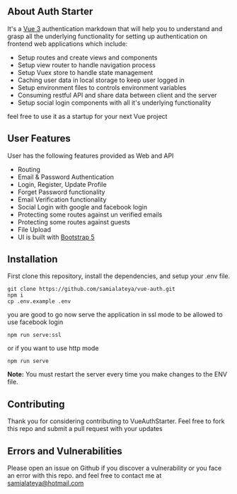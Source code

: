 ## About Auth Starter

It's  a [Vue 3](https://vuejs.org/) authentication markdown that will help you to understand and grasp all the underlying functionality for setting up authentication on frontend web applications which include:
- Setup routes and create views and components
- Setup view router to handle navigation process
- Setup Vuex store to handle state management
- Caching user data in local storage to keep user logged in
- Setup environment files to controls environment variables
- Consuming restful API and share data between client and the server
- Setup social login components with all it's underlying functionality

feel free to use it as a startup for your next Vue project

## User Features

User has the following features provided as Web and API

- Routing
- Email & Password Authentication
- Login, Register, Update Profile
- Forget Password functionality
- Email Verification functionality
- Social Login with google and facebook login
- Protecting some routes against un verified emails
- Protecting some routes against guests
- File Upload
- UI is built with [Bootstrap 5](https://getbootstrap.com/docs/5.1/getting-started/introduction/)


## Installation

First clone this repository, install the dependencies, and setup your .env file.

```
git clone https://github.com/samialateya/vue-auth.git
npm i
cp .env.example .env
```

you are good to go now serve the application in ssl mode to be allowed to use facebook login
```
npm run serve:ssl
```
or if you want to use http mode
```
npm run serve
```

<b>Note:</b> You must restart the server every time you make changes to the ENV file.

## Contributing

Thank you for considering contributing to VueAuthStarter.
Feel free to fork this repo and submit a pull request with your updates

## Errors and Vulnerabilities

Please open an issue on Github if you discover a vulnerability or you face an error with this repo.
and feel free to contact me at [samialateya@hotmail.com](mailto:samialateya@hotmail.com)
